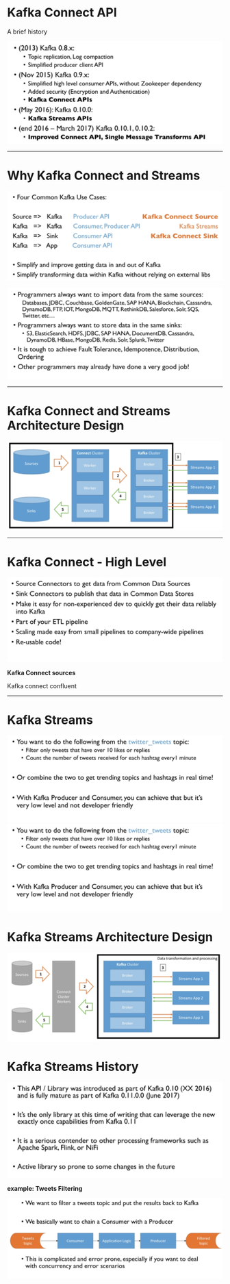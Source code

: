 # Kafka Connect API

A brief history

![kafka-connect_1.png](./images/kafka-connect_1.png)

---

# Why Kafka Connect and Streams

![kafka-connect_2.png](./images/kafka-connect_2.png)

![kafka-connect_3.png](./images/kafka-connect_3.png)

---

# Kafka Connect and Streams Architecture Design

![kafka-connect_4.png](./images/kafka-connect_4.png)

---

# Kafka Connect - High Level

![kafka-connect_5.png](./images/kafka-connect_5.png)

**Kafka Connect sources**

Kafka connect confluent

---

# Kafka Streams

![kafka-streams_1.png](./images/kafka-streams_1.png)
![kafka-streams_1.png](./images/kafka-streams_1.png)

# Kafka Streams Architecture Design

![kafka-streams_3.png](./images/kafka-streams_3.png)

# Kafka Streams History

![kafka-streams_4.png](./images/kafka-streams_4.png)

**example: Tweets Filtering**

![kafka-streams_5.png](./images/kafka-streams_5.png)
